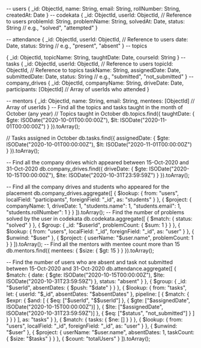 -- users 
{
  _id: ObjectId,
  name: String,
  email: String,
  rollNumber: String,
  createdAt: Date
}
-- codekata
{
  _id: ObjectId,
  userId: ObjectId, // Reference to users
  problemId: String,
  problemName: String,
  solvedAt: Date,
  status: String // e.g., "solved", "attempted"
}

-- attendance
{
  _id: ObjectId,
  userId: ObjectId, // Reference to users
  date: Date,
  status: String // e.g., "present", "absent"
}
-- topics

{
  _id: ObjectId,
  topicName: String,
  taughtDate: Date,
  courseId: String
}
-- tasks
{
  _id: ObjectId,
  userId: ObjectId, // Reference to users
  topicId: ObjectId, // Reference to topics
  taskName: String,
  assignedDate: Date,
  submittedDate: Date,
  status: String // e.g., "submitted", "not_submitted"
}
-- company_drives
{
  _id: ObjectId,
  companyName: String,
  driveDate: Date,
  participants: [ObjectId] // Array of userIds who attended
}

-- mentors
{
  _id: ObjectId,
  name: String,
  email: String,
  mentees: [ObjectId] // Array of userIds
}
-- Find all the topics and tasks taught in the month of October (any year)
// Topics taught in October
db.topics.find({
  taughtDate: {
    $gte: ISODate("2020-10-01T00:00:00Z"),
    $lt: ISODate("2020-11-01T00:00:00Z")
  }
}).toArray();

// Tasks assigned in October
db.tasks.find({
  assignedDate: {
    $gte: ISODate("2020-10-01T00:00:00Z"),
    $lt: ISODate("2020-11-01T00:00:00Z")
  }
}).toArray();

-- Find all the company drives which appeared between 15-Oct-2020 and 31-Oct-2020
db.company_drives.find({
  driveDate: {
    $gte: ISODate("2020-10-15T00:00:00Z"),
    $lte: ISODate("2020-10-31T23:59:59Z")
  }
}).toArray();

-- Find all the company drives and students who appeared for the placement
db.company_drives.aggregate([
  {
    $lookup: {
      from: "users",
      localField: "participants",
      foreignField: "_id",
      as: "students"
    }
  },
  {
    $project: {
      companyName: 1,
      driveDate: 1,
      "students.name": 1,
      "students.email": 1,
      "students.rollNumber": 1
    }
  }
]).toArray();
-- Find the number of problems solved by the user in codekata
db.codekata.aggregate([
  {
    $match: { status: "solved" }
  },
  {
    $group: {
      _id: "$userId",
      problemCount: { $sum: 1 }
    }
  },
  {
    $lookup: {
      from: "users",
      localField: "_id",
      foreignField: "_id",
      as: "user"
    }
  },
  {
    $unwind: "$user"
  },
  {
    $project: {
      userName: "$user.name",
      problemCount: 1
    }
  }
]).toArray();
-- Find all the mentors with mentee count more than 15
db.mentors.find({
  mentees: { $size: { $gt: 15 } }
}).toArray();

-- Find the number of users who are absent and task not submitted between 15-Oct-2020 and 31-Oct-2020
db.attendance.aggregate([
  {
    $match: {
      date: {
        $gte: ISODate("2020-10-15T00:00:00Z"),
        $lte: ISODate("2020-10-31T23:59:59Z")
      },
      status: "absent"
    }
  },
  {
    $group: {
      _id: "$userId",
      absentDates: { $push: "$date" }
    }
  },
  {
    $lookup: {
      from: "tasks",
      let: { userId: "$_id", absentDates: "$absentDates" },
      pipeline: [
        {
          $match: {
            $expr: {
              $and: [
                { $eq: ["$userId", "$$userId"] },
                { $gte: ["$assignedDate", ISODate("2020-10-15T00:00:00Z")] },
                { $lte: ["$assignedDate", ISODate("2020-10-31T23:59:59Z")] },
                { $eq: ["$status", "not_submitted"] }
              ]
            }
          }
        }
      ],
      as: "tasks"
    }
  },
  {
    $match: {
      tasks: { $ne: [] }
    }
  },
  {
    $lookup: {
      from: "users",
      localField: "_id",
      foreignField: "_id",
      as: "user"
    }
  },
  {
    $unwind: "$user"
  },
  {
    $project: {
      userName: "$user.name",
      absentDates: 1,
      taskCount: { $size: "$tasks" }
    }
  },
  {
    $count: "totalUsers"
  }
]).toArray();
